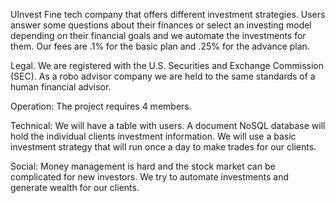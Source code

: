 UInvest 
Fine tech company that offers different investment strategies. Users answer some questions about their finances or select an investing model depending on their financial goals and we automate the investments for them. 
Our fees are .1% for the basic plan and .25% for the advance plan. 

Legal.
We are registered with the U.S. Securities and Exchange Commission (SEC). As a robo advisor company we are held to the same standards of a human financial advisor. 

Operation: 
The project requires 4 members. 

Technical: 
We will have a table with users. A document NoSQL database will hold the individual clients investment information. We will use a basic investment strategy that will run once a day to make trades for our clients. 

Social: 
Money management is hard and the stock market can be complicated for new investors. We try to automate investments and generate wealth for our clients.

 






